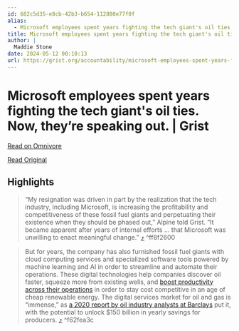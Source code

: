 ```yaml
---
id: 682c5d35-e8cb-42b3-b654-112880e77f0f
alias:
  - Microsoft employees spent years fighting the tech giant's oil ties. Now, they’re speaking out. | Grist
title: Microsoft employees spent years fighting the tech giant's oil ties. Now, they’re speaking out. | Grist
author: |
  Maddie Stone
date: 2024-05-12 00:10:13
url: https://grist.org/accountability/microsoft-employees-spent-years-fighting-the-tech-giants-oil-ties-now-theyre-speaking-out/
---
```


# Microsoft employees spent years fighting the tech giant's oil ties. Now, they’re speaking out. | Grist

[Read on Omnivore](https://omnivore.app/me/https-grist-org-accountability-microsoft-employees-spent-years-f-18f69e91092)

[Read Original](https://grist.org/accountability/microsoft-employees-spent-years-fighting-the-tech-giants-oil-ties-now-theyre-speaking-out/)

## Highlights

> “My resignation was driven in part by the realization that the tech industry, including Microsoft, is increasing the profitability and competitiveness of these fossil fuel giants and perpetuating their existence when they should be phased out,” Alpine told Grist. “It became apparent after years of internal efforts … that Microsoft was unwilling to enact meaningful change.” [⤴️](https://omnivore.app/me/https-grist-org-accountability-microsoft-employees-spent-years-f-18f69e91092#ff8f2600-2f34-455c-95ca-05087295792d)  ^ff8f2600

> But for years, the company has also furnished fossil fuel giants with cloud computing services and specialized software tools powered by machine learning and AI in order to streamline and automate their operations. These digital technologies help companies discover oil faster, squeeze more from existing wells, and [boost productivity across their operations](https://web.archive.org/web/20210128201914/https://www.drillednews.com/post/microsoft-climate-digital-services-fossil-fuel-industry) in order to stay cost competitive in an age of cheap renewable energy. The digital services market for oil and gas is “immense,” as [a 2020 report by oil industry analysts at Barclays](https://novilabs.com/wp-content/uploads/2020/02/Barclays%5FFrac-to-the-Future-Oils-Digital-Rebirth%5F01152020.pdf) put it, with the potential to unlock $150 billion in yearly savings for producers. [⤴️](https://omnivore.app/me/https-grist-org-accountability-microsoft-employees-spent-years-f-18f69e91092#f62fea3c-179c-4228-b378-c0f9d404e382)  ^f62fea3c

